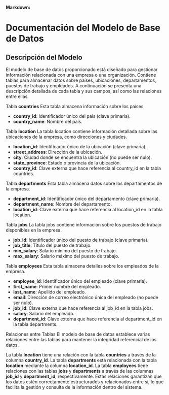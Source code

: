 **Markdown:**

# Documentación del Modelo de Base de Datos

## Descripción del Modelo

El modelo de base de datos proporcionado está diseñado para gestionar información relacionada con una empresa o una organización. Contiene tablas para almacenar datos sobre países, ubicaciones, departamentos, puestos de trabajo y empleados. A continuación se presenta una descripción detallada de cada tabla y sus campos, así como las relaciones entre ellas.

Tabla **countries**
Esta tabla almacena información sobre los países.

- **country_id**: Identificador único del país (clave primaria).
- **country_name**: Nombre del país.

Tabla **location**
La tabla location contiene información detallada sobre las ubicaciones de la empresa, como direcciones y ciudades.

- **location_id**: Identificador único de la ubicación (clave primaria).
- **street_address**: Dirección de la ubicación.
- **city**: Ciudad donde se encuentra la ubicación (no puede ser nulo).
- **state_province**: Estado o provincia de la ubicación.
- **country_id**: Clave externa que hace referencia al country_id en la tabla countries.

Tabla **departments**
Esta tabla almacena datos sobre los departamentos de la empresa.

- **department_id**: Identificador único del departamento (clave primaria).
- **department_name**: Nombre del departamento.
- **location_id**: Clave externa que hace referencia al location_id en la tabla location.

Tabla **jobs**
La tabla jobs contiene información sobre los puestos de trabajo disponibles en la empresa.

- **job_id**: Identificador único del puesto de trabajo (clave primaria).
- **job_title**: Título del puesto de trabajo.
- **min_salary**: Salario mínimo del puesto de trabajo.
- **max_salary**: Salario máximo del puesto de trabajo.

Tabla **employees**
Esta tabla almacena detalles sobre los empleados de la empresa.

- **employee_id**: Identificador único del empleado (clave primaria).
- **first_name**: Primer nombre del empleado.
- **last_name**: Apellido del empleado.
- **email**: Dirección de correo electrónico única del empleado (no puede ser nulo).
- **job_id**: Clave externa que hace referencia al job_id en la tabla jobs.
- **salary**: Salario del empleado.
- **department_id**: Clave externa que hace referencia al department_id en la tabla departments.

Relaciones entre Tablas
El modelo de base de datos establece varias relaciones entre las tablas para mantener la integridad referencial de los datos.

La tabla **location** tiene una relación con la tabla **countries** a través de la columna **country_id**.
La tabla **departments** está relacionada con la tabla **location** mediante la columna **location_id**.
La tabla **employees** tiene relaciones con las tablas **jobs** y **departments** a través de las columnas **job_id** y **department_id**, respectivamente.
Estas relaciones garantizan que los datos estén correctamente estructurados y relacionados entre sí, lo que facilita la gestión y consulta de la información dentro del sistema.